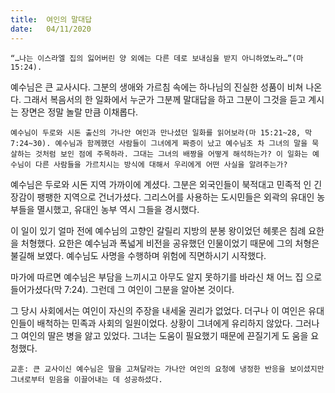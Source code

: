 ```yaml
---
title:  여인의 말대답
date:   04/11/2020
---
```


`“…나는 이스라엘 집의 잃어버린 양 외에는 다른 데로 보내심을 받지 아니하였노라…”(마 15:24).`

예수님은 큰 교사시다. 그분의 생애와 가르침 속에는 하나님의 진실한 성품이 비쳐 나온다. 그래서 복음서의 한 일화에서 누군가 그분께 말대답을 하고 그분이 그것을 듣고 계시는 장면은 정말 놀랄 만큼 이채롭다.

`예수님이 두로와 시돈 출신의 가나안 여인과 만나셨던 일화를 읽어보라(마 15:21~28, 막 7:24~30). 예수님과 함께했던 사람들이 그녀에게 짜증이 났고 예수님조 차 그녀의 말을 묵살하는 것처럼 보인 점에 주목하라. 그대는 그녀의 배짱을 어떻게 해석하는가? 이 일화는 예수님이 다른 사람들을 가르치시는 방식에 대해서 우리에게 어떤 사실을 알려주는가?`

예수님은 두로와 시돈 지역 가까이에 계셨다. 그분은 외국인들이 북적대고 민족적 인 긴장감이 팽팽한 지역으로 건너가셨다. 그리스어를 사용하는 도시민들은 외곽의 유대인 농부들을 멸시했고, 유대인 농부 역시 그들을 경시했다.

이 일이 있기 얼마 전에 예수님의 고향인 갈릴리 지방의 분봉 왕이었던 헤롯은 침례 요한을 처형했다. 요한은 예수님과 폭넓게 비전을 공유했던 인물이었기 때문에 그의 처형은 불길해 보였다. 예수님도 사명을 수행하며 위험에 직면하시기 시작했다.

마가에 따르면 예수님은 부담을 느끼시고 아무도 알지 못하기를 바라신 채 어느 집 으로 들어가셨다(막 7:24). 그런데 그 여인이 그분을 알아본 것이다.

그 당시 사회에서는 여인이 자신의 주장을 내세울 권리가 없었다. 더구나 이 여인은 유대인들이 배척하는 민족과 사회의 일원이었다. 상황이 그녀에게 유리하지 않았다. 그러나 그 여인의 딸은 병을 앓고 있었다. 그녀는 도움이 필요했기 때문에 끈질기게 도 움을 요청했다.

`교훈: 큰 교사이신 예수님은 딸을 고쳐달라는 가나안 여인의 요청에 냉정한 반응을 보이셨지만 그녀로부터 믿음을 이끌어내는 데 성공하셨다.`